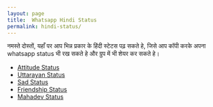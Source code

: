 ```yaml
---
layout: page
title:  Whatsapp Hindi Status
permalink: hindi-status/
---
```

<p>नमस्ते दोस्तों, यहाँ पर आप भिन्न प्रकार के हिंदी स्टेटस पढ़ सकते हे, जिसे आप कॉपी करके अपना whatsapp status भी रख सकते हे और ग्रुप में भी शेयर कर सकते हे। </p>
<ul>
		<li><a href="/attitude-status/">Attitude Status</a></li>
		<li><a href="/uttarayan-status/">Uttarayan Status</a></li>
		<li><a href="/sad-status/">Sad Status</a></li>
		<li><a href="/friendship-status/">Friendship Status</a></li>
		<li><a href="/mahadev-status/">Mahadev Status</a></li>
</ul>